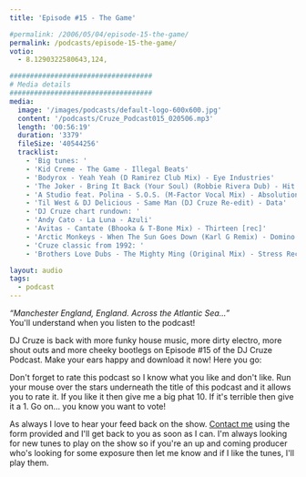 ```yaml
---
title: 'Episode #15 - The Game'

#permalink: /2006/05/04/episode-15-the-game/
permalink: /podcasts/episode-15-the-game/
votio:
  - 8.1290322580643,124,

###################################
# Media details
###################################
media:
  image: '/images/podcasts/default-logo-600x600.jpg'
  content: '/podcasts/Cruze_Podcast015_020506.mp3'
  length: '00:56:19'
  duration: '3379'
  fileSize: '40544256'
  tracklist:
    - 'Big tunes: '
    - 'Kid Creme - The Game - Illegal Beats'
    - 'Bodyrox - Yeah Yeah (D Ramirez Club Mix) - Eye Industries'
    - 'The Joker - Bring It Back (Your Soul) (Robbie Rivera Dub) - Hit!'
    - 'A Studio feat. Polina - S.O.S. (M-Factor Vocal Mix) - Absolution'
    - 'Til West & DJ Delicious - Same Man (DJ Cruze Re-edit) - Data'
    - 'DJ Cruze chart rundown: '
    - 'Andy Cato - La Luna - Azuli'
    - 'Avitas - Cantate (Bhooka & T-Bone Mix) - Thirteen [rec]'
    - 'Arctic Monkeys - When The Sun Goes Down (Karl G Remix) - Domino Records'
    - 'Cruze classic from 1992: '
    - 'Brothers Love Dubs - The Mighty Ming (Original Mix) - Stress Records'

layout: audio
tags:
  - podcast
---
```


_&#8220;Manchester England, England. Across the Atlantic Sea&#8230;&#8221;_  
You'll understand when you listen to the podcast!

DJ Cruze is back with more funky house music, more dirty electro, more shout outs and more cheeky bootlegs on Episode #15 of the DJ Cruze Podcast. Make your ears happy and download it now! Here you go:

Don't forget to rate this podcast so I know what you like and don't like. Run your mouse over the stars underneath the title of this podcast and it allows you to rate it. If you like it then give me a big phat 10. If it's terrible then give it a 1. Go on&#8230; you know you want to vote!

As always I love to hear your feed back on the show. [Contact me][4] using the form provided and I'll get back to you as soon as I can. I'm always looking for new tunes to play on the show so if you're an up and coming producer who's looking for some exposure then let me know and if I like the tunes, I'll play them.

[1]: http://ripple.radiotail.com/211/Cruze_Podcast015_020506.mp3
[2]: http://www.djcruze.co.uk/cms/podcasts/feed/rss2
[3]: http://www.arcticmonkeys.com/
[4]: /contact
